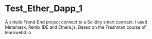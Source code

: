 # Test_Ether_Dapp_1
A simple Frond-End project connect to a Solidity smart contract. I used Metamask, Remix IDE and Ethers.js. Based on the Freshman course of learnweb3.io
